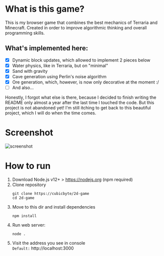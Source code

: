 # What is this game?

This is my browser game that combines the best mechanics of Terraria and Minecraft. Created in order to improve algorithmic thinking and overall programming skills.

## What's implemented here:
- [x] Dynamic block updates, which allowed to implement 2 pieces below
- [x] Water physics, like in Terraria, but on "minimal"
- [x] Sand with gravity
- [x] Cave generation using Perlin's noise algorithm
- [x] Ore generation, which, however, is now only decorative at the moment :/
- [ ] And also...

Honestly, I forgot what else is there, because I decided to finish writing the README only almost a year after the last time I touched the code. But this project is not abandoned yet! I'm still itching to get back to this beautiful project, which I will do when the time comes.

# Screenshot

![screenshot](https://user-images.githubusercontent.com/81159301/214388746-f9ac3642-c56e-4308-87b6-c600d93b5b20.png)

# How to run

1. Download Node.js v12+ > https://nodejs.org (npm required)
2. Clone repository
   ```shell
   git clone https://cubicbyte/2d-game
   cd 2d-game
   ```
3. Move to this dir and install dependencies
   ```shell
   npm install
   ```
4. Run web server:
   ```shell
   node .
   ```
5. Visit the address you see in console
   <br>`Default:` http://localhost:3000
